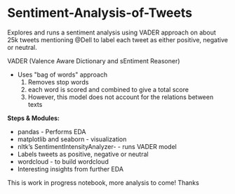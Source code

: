 # Sentiment-Analysis-of-Tweets
Explores and runs a sentiment analysis using VADER approach on about 25k tweets mentioning @Dell to label each tweet as either positive, negative or neutral.

VADER (Valence Aware Dictionary and sEntiment Reasoner)

* Uses "bag of words" approach
    1. Removes stop words
    2. each word is scored and combined to give a total score
    3. However, this model does not account for the relations between texts
    
**Steps & Modules:**

* pandas - Performs EDA
* matplotlib and seaborn - visualization
* nltk’s SentimentIntensityAnalyzer- - runs VADER model
* Labels tweets as positive, negative or neutral
* wordcloud - to build wordcloud
* Interesting insights from further EDA

This is work in progress notebook, more analysis to come! 
Thanks
